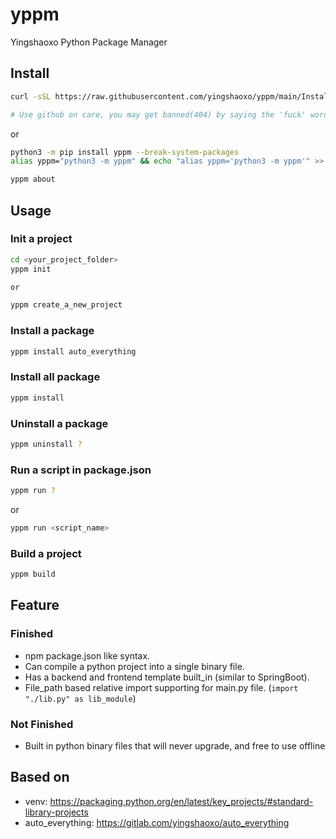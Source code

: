 # yppm
Yingshaoxo Python Package Manager

## Install
```bash
curl -sSL https://raw.githubusercontent.com/yingshaoxo/yppm/main/Install.sh | bash

# Use github on care, you may get banned(404) by saying the 'fuck' word: https://yingshaoxo.xyz/pictures/github/index.html
```

or

```bash
python3 -m pip install yppm --break-system-packages
alias yppm="python3 -m yppm" && echo "alias yppm='python3 -m yppm'" >> ~/.bashrc && source ~/.bashrc

yppm about
```

## Usage
### Init a project
```bash
cd <your_project_folder>
yppm init

or

yppm create_a_new_project
```

### Install a package
```bash
yppm install auto_everything
```

### Install all package
```bash
yppm install
```

### Uninstall a package
```bash
yppm uninstall ?
```

### Run a script in package.json
```bash
yppm run ?
```

or 

```bash
yppm run <script_name>
```

### Build a project
```bash
yppm build
```

## Feature
### Finished
* npm package.json like syntax.
* Can compile a python project into a single binary file.
* Has a backend and frontend template built_in (similar to SpringBoot).
* File_path based relative import supporting for main.py file. (`import "./lib.py" as lib_module`)
### Not Finished
* Built in python binary files that will never upgrade, and free to use offline

## Based on
* venv: https://packaging.python.org/en/latest/key_projects/#standard-library-projects
* auto_everything: https://gitlab.com/yingshaoxo/auto_everything
